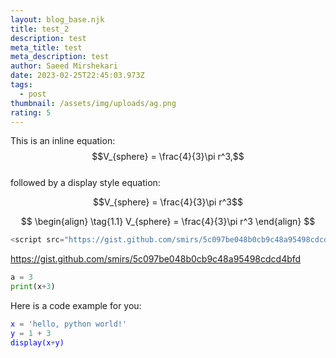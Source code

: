 ```yaml
---
layout: blog_base.njk
title: test_2
description: test
meta_title: test
meta_description: test
author: Saeed Mirshekari
date: 2023-02-25T22:45:03.973Z
tags:
  - post
thumbnail: /assets/img/uploads/ag.png
rating: 5
---
```

<script
  src="https://cdn.mathjax.org/mathjax/latest/MathJax.js?config=TeX-AMS-MML_HTMLorMML"
  type="text/javascript">
</script>

This is an inline equation: $$V_{sphere} = \frac{4}{3}\pi r^3,$$<br>
followed by a display style equation:

$$V_{sphere} = \frac{4}{3}\pi r^3$$

$$
\begin{align}
  \tag{1.1}
  V_{sphere} = \frac{4}{3}\pi r^3
\end{align}
$$

```python
<script src="https://gist.github.com/smirs/5c097be048b0cb9c48a95498cdcd4bfd.js"></script>
```

<script src="https://gist.github.com/smirs/5c097be048b0cb9c48a95498cdcd4bfd"></script>

<script 
    src="https://gist.github.com/smirs/5c097be048b0cb9c48a95498cdcd4bfd.js">
</script>

https://gist.github.com/smirs/5c097be048b0cb9c48a95498cdcd4bfd



<!--StartFragment-->

<script src="https://gist.github.com/smirs/d7cb76a9e882ce589e57882ca596cc76.js"></script>

<!--EndFragment-->



```python
a = 3
print(x+3)
```

H﻿ere is a code example for you:

<span style="color:blue;background-color:#f2f3f4"> 

```python
x = 'hello, python world!'
y﻿ = 1 + 3
d﻿isplay(x+y)
```

</span>